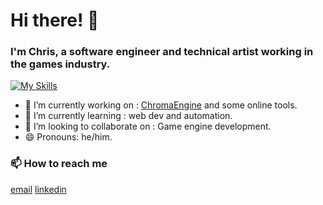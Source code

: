 Hi there! 👋
============
### I'm Chris, a software engineer and technical artist working in the games industry.

[![My Skills](https://skillicons.dev/icons?i=python,cpp,cs,unreal,unity,django,js,bootstrap,html,css&perline=5)](https://skillicons.dev)

- 🔭 I’m currently working on : [ChromaEngine](https://github.com/ChrisTwaitees/ChromaEngine) and some online tools.
- 🌱 I’m currently learning : web dev and automation.
- 👯 I’m looking to collaborate on : Game engine development.
- 😄 Pronouns: he/him.

### 📫 How to reach me
[email](mailto:chrthw@gmail.com?subject=[GitHub]%20Source%20Han%20Sans)
[linkedin](https://www.linkedin.com/in/christopher-thwaites-cg/)
